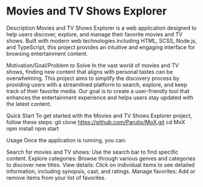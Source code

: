# Movies and TV Shows Explorer

Description
Movies and TV Shows Explorer is a web application designed to help users discover, explore, and manage their favorite movies and TV shows. Built with modern web technologies including HTML, SCSS, Node.js, and TypeScript, this project provides an intuitive and engaging interface for browsing entertainment content.

Motivation/Goal/Problem to Solve
In the vast world of movies and TV shows, finding new content that aligns with personal tastes can be overwhelming. This project aims to simplify the discovery process by providing users with a streamlined platform to search, explore, and keep track of their favorite media. Our goal is to create a user-friendly tool that enhances the entertainment experience and helps users stay updated with the latest content.

Quick Start
To get started with the Movies and TV Shows Explorer project, follow these steps:
git clone https://github.com/Parutix/MoX.git
cd MoX
npm install
npm start

Usage
Once the application is running, you can:

Search for movies and TV shows: Use the search bar to find specific content.
Explore categories: Browse through various genres and categories to discover new titles.
View details: Click on individual items to see detailed information, including synopsis, cast, and ratings.
Manage favorites: Add or remove items from your list of favorites.

